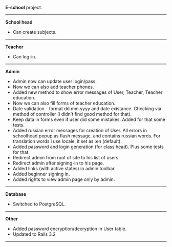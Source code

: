 **E-school** project.

------------------------------------------------------------------------------

**School head**

- Can create subjects.

------------------------------------------------------------------------------

**Teacher**

- Can log-in.

------------------------------------------------------------------------------

**Admin**

- Admin now can update user login/pass.
- Now we can also add teacher phones.
- Added new method to show error messages of User, Teacher, Teacher education.
- Now we can also fill forms of teacher education.
- Date validation - format dd.mm.yyyy and date existance. Checking via method of controller (i didn't find good method for that).
- Keep data in forms even if user did some mistakes. Added for that some tests.
- Added russian error messages for creation of User. All errors in schoolhead popup as flash message.
and contains russian words. For translation words i use locale, it set as :en (default). 
- Added password and login generation (for class head). Plus some tests for that.
- Redirect admin from root of site to his list of users.
- Redirect admin after signing-in to his page.
- Added links (with active states) in admin toolbar.
- Added beginner signing in.
- Added rights to view admin page only by admin.


------------------------------------------------------------------------------

**Database**

- Switched to PostgreSQL.

------------------------------------------------------------------------------

**Other**

- Added password encryption/decryption in User table.
- Updated to Rails 3.2

------------------------------------------------------------------------------

